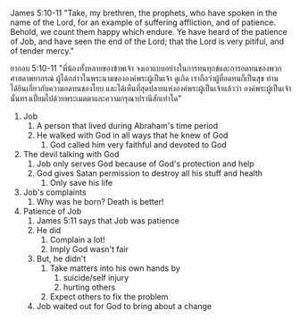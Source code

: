 James 5:10-11 "Take, my brethren, the prophets, who have spoken in the name of the Lord, for an example of suffering affliction, and of patience. Behold, we count them happy which endure. Ye have heard of the patience of Job, and have seen the end of the Lord; that the Lord is very pitiful, and of tender mercy."

ยากอบ 5:10-11 "พี่น้องทั้งหลายของข้าพเจ้า จงเอาแบบอย่างในการทนทุกข์และการอดทนของพวกศาสดาพยากรณ์ ผู้ได้กล่าวในพระนามขององค์พระผู้เป็นเจ้า ดูเถิด เราถือว่าผู้ที่อดทนก็เป็นสุข ท่านได้ยินเกี่ยวกับความอดทนของโยบ และได้เห็นที่สุดปลายแห่งองค์พระผู้เป็นเจ้าแล้วว่า องค์พระผู้เป็นเจ้านั้นทรงเปี่ยมไปด้วยพระเมตตาและความกรุณาปรานีสักเท่าใด"

1. Job
	1. A person that lived during Abraham's time period
	2. He walked with God in all ways that he knew of God
		1. God called him very faithful and devoted to God
2. The devil talking with God
	1. Job only serves God because of God's protection and help
	2. God gives Satan permission to destroy all his stuff and health
		1. Only save his life
3. Job's complaints
	1. Why was he born? Death is better!
4. Patience of Job
	1. James 5:11 says that Job was patience
	2. He did
		1. Complain a lot!
		2. Imply God wasn't fair
	3. But, he didn't
		1. Take matters into his own hands by
			1. suicide/self injury
			2. hurting others
		2. Expect others to fix the problem
	4. Job waited out for God to bring about a change